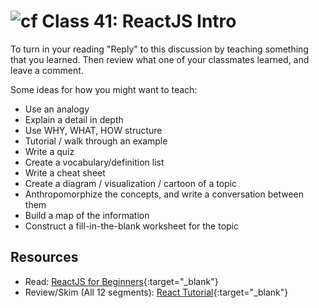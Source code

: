 # ![cf](http://i.imgur.com/7v5ASc8.png) Class 41: ReactJS Intro

To turn in your reading "Reply" to this discussion by teaching something that you learned. Then review what one of your classmates learned, and leave a comment.

Some ideas for how you might want to teach:
- Use an analogy
- Explain a detail in depth
- Use WHY, WHAT, HOW structure
- Tutorial / walk through an example
- Write a quiz
- Create a vocabulary/definition list
- Write a cheat sheet
- Create a diagram / visualization / cartoon of a topic
- Anthropomorphize the concepts, and write a conversation between them
- Build a map of the information
- Construct a fill-in-the-blank worksheet for the topic

## Resources
- Read: [ReactJS for Beginners](https://blog.andrewray.me/reactjs-for-stupid-people/){:target="_blank"}
- Review/Skim (All 12 segments): [React Tutorial](https://reactjs.org/docs/hello-world.html){:target="_blank"}
<!-- - Skim: [](){:target="_blank"} -->

